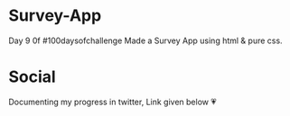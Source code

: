 # Survey-App 
 Day 9 0f #100daysofchallenge 
 Made a Survey App using  html & pure css.
 
 # Social
 Documenting my progress in twitter, Link given below 💗
 
